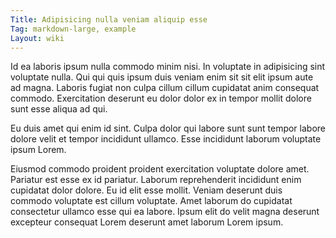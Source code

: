 ```yaml
---
Title: Adipisicing nulla veniam aliquip esse
Tag: markdown-large, example
Layout: wiki
---
```

Id ea laboris ipsum nulla commodo minim nisi. In voluptate in adipisicing sint voluptate nulla. Qui qui quis ipsum duis veniam enim sit sit elit ipsum aute ad magna. Laboris fugiat non culpa cillum cillum cupidatat anim consequat commodo. Exercitation deserunt eu dolor dolor ex in tempor mollit dolore sunt esse aliqua ad qui.

Eu duis amet qui enim id sint. Culpa dolor qui labore sunt sunt tempor labore dolore velit et tempor incididunt ullamco. Esse incididunt laborum voluptate ipsum Lorem.

Eiusmod commodo proident proident exercitation voluptate dolore amet. Pariatur est esse ex id pariatur. Laborum reprehenderit incididunt enim cupidatat dolor dolore. Eu id elit esse mollit. Veniam deserunt duis commodo voluptate est cillum voluptate. Amet laborum do cupidatat consectetur ullamco esse qui ea labore. Ipsum elit do velit magna deserunt excepteur consequat Lorem deserunt amet laborum Lorem ipsum.